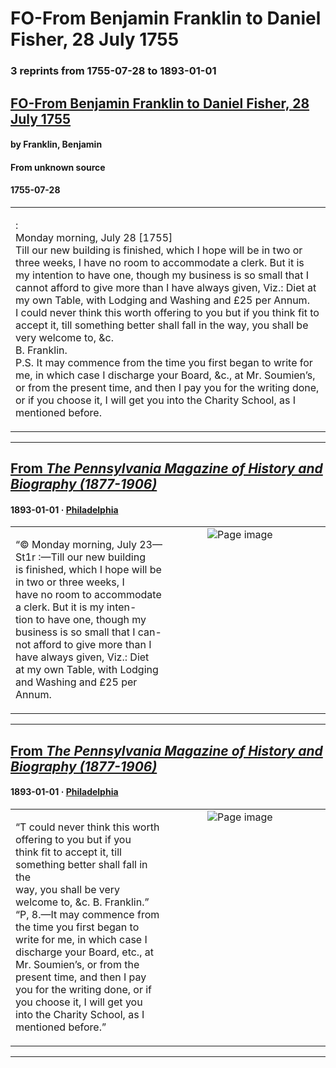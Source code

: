 
# FO-From Benjamin Franklin to Daniel Fisher, 28 July 1755

### 3 reprints from 1755-07-28 to 1893-01-01

## [FO-From Benjamin Franklin to Daniel Fisher, 28 July 1755](https://founders.archives.gov/documents/Franklin/01-06-02-0061)

#### by Franklin, Benjamin

#### From unknown source

#### 1755-07-28

<table style="width: 100%;"><tr><td style="width: 50%">

:  
Monday morning, July 28 [1755]  
Till our new building is finished, which I hope will be in two or three weeks, I have no room to accommodate a clerk. But it is my intention to have one, though my business is so small that I cannot afford to give more than I have always given, Viz.: Diet at my own Table, with Lodging and Washing and £25 per Annum.  
I could never think this worth offering to you but if you think fit to accept it, till something better shall fall in the way, you shall be very welcome to, &amp;c.  
B. Franklin.  
P.S. It may commence from the time you first began to write for me, in which case I discharge your Board, &amp;c., at Mr. Soumien’s, or from the present time, and then I pay you for the writing done, or if you choose it, I will get you into the Charity School, as I mentioned before.
</td></tr></table>

---

## [From _The Pennsylvania Magazine of History and Biography (1877-1906)_](https://archive.org/details/sim_pennsylvania-magazine-of-history-and-biography_1893_17_3/page/n34/mode/1up?view=theater)

#### 1893-01-01 &middot; [Philadelphia](http://dbpedia.org/resource/Philadelphia)

<table style="width: 100%;"><tr><td style="width: 50%">

  
“© Monday morning, July 23—St1r :—Till our new building  
is finished, which I hope will be in two or three weeks, I  
have no room to accommodate a clerk. But it is my inten-  
tion to have one, though my business is so small that I can-  
not afford to give more than I have always given, Viz.: Diet  
at my own Table, with Lodging and Washing and £25 per  
Annum.
</td><td style="width: 50%; max-height: 75%; margin: auto; display: block;">
<img alt="Page image" src="https://iiif.archive.org/iiif/sim_pennsylvania-magazine-of-history-and-biography_1893_17_3&#0036;34/pct:19.991756,68.621622,55.193735,10.864865/600,/0/default.jpg"/>
</td>
</tr></table>

---

## [From _The Pennsylvania Magazine of History and Biography (1877-1906)_](https://archive.org/details/sim_pennsylvania-magazine-of-history-and-biography_1893_17_3/page/n35/mode/1up?view=theater)

#### 1893-01-01 &middot; [Philadelphia](http://dbpedia.org/resource/Philadelphia)

<table style="width: 100%;"><tr><td style="width: 50%">

  
  
“T could never think this worth offering to you but if you  
think fit to accept it, till something better shall fall in the  
way, you shall be very welcome to, &amp;c. B. Franklin.”  
“P, 8.—It may commence from the time you first began to  
write for me, in which case I discharge your Board, etc., at  
Mr. Soumien’s, or from the present time, and then I pay  
you for the writing done, or if you choose it, I will get you  
into the Charity School, as I mentioned before.”
</td><td style="width: 50%; max-height: 75%; margin: auto; display: block;">
<img alt="Page image" src="https://iiif.archive.org/iiif/sim_pennsylvania-magazine-of-history-and-biography_1893_17_3&#0036;35/pct:30.667766,17.632719,55.358615,12.892741/600,/0/default.jpg"/>
</td>
</tr></table>

---

